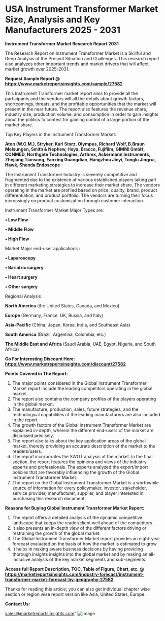 # USA Instrument Transformer Market Size, Analysis and Key Manufacturers 2025 - 2031

<strong>Instrument Transformer Market Research Report 2031</strong>

The Research Report on Instrument Transformer Market is a Skillful and Deep Analysis of the Present Situation and Challenges. This research report also analyzes other important trends and market drivers that will affect market growth over 2025-2031.

<strong>Request Sample Report @ <a href=https://www.marketreportsinsights.com/sample/27582>https://www.marketreportsinsights.com/sample/27582</a></strong>

This Instrument Transformer market report aims to provide all the participants and the vendors will all the details about growth factors, shortcomings, threats, and the profitable opportunities that the market will present in the near future. The report also features the revenue share, industry size, production volume, and consumption in order to gain insights about the politics to contest for gaining control of a large portion of the market share.

Top Key Players in the Instrument Transformer Market:

<strong>Aton (W.O.M.), Stryker, Karl Storz, Olympus, Richard Wolf, B.Braun Melsungen, Smith & Nephew, Hoya, Bracco, Fujifilm, GIMMI GmbH, CONMED, Northgate Technologies, Arthrex, Ackermann Instruments, Zhejiang Tiansong, Fanxing Guangdian, Hangzhou Jieyi, Tonglu Jingrui, Hawk, Shenda Endoscope</strong>

The Instrument Transformer Industry is severely competitive and fragmented due to the existence of various established players taking part in different marketing strategies to increase their market share. The vendors operating in the market are profiled based on price, quality, brand, product differentiation, and product portfolio. The vendors are turning their focus increasingly on product customization through customer interaction.

Instrument Transformer Market Major Types are:

<strong>• Low Flow

• Middle Flow

• High Flow</strong>

Market Major end-user applications :

<strong>• Laparoscopy

• Bariatric surgery

• Heart surgery

• Other surgery</strong>

Regional Analysis

</u><strong><b>North America</b></strong> (the United States, Canada, and Mexico)

<strong><b>Europe </b></strong>(Germany, France, UK, Russia, and Italy)

<strong><b>Asia-Pacific</b></strong> (China, Japan, Korea, India, and Southeast Asia)

<strong><b>South America</b></strong> (Brazil, Argentina, Colombia, etc.)

<strong><b>The Middle East and Africa</b></strong> (Saudi Arabia, UAE, Egypt, Nigeria, and South Africa)

<strong>Go For Interesting Discount Here: <a href=https://www.marketreportsinsights.com/discount/27582>https://www.marketreportsinsights.com/discount/27582</a></strong>

<strong>Points Covered in The Report:</strong>
<ol>
  <li>The major points considered in the Global Instrument Transformer Market report include the leading competitors operating in the global market.</li>
  <li>The report also contains the company profiles of the players operating in the global market.</li>
  <li>The manufacture, production, sales, future strategies, and the technological capabilities of the leading manufacturers are also included in the report.</li>
  <li>The growth factors of the Global Instrument Transformer Market are explained in-depth, wherein the different end-users of the market are discussed precisely.</li>
  <li>The report also talks about the key application areas of the global market, thereby providing an accurate description of the market to the readers/users.</li>
  <li>The report incorporates the SWOT analysis of the market. In the final section, the report features the opinions and views of the industry experts and professionals. The experts analyzed the export/import policies that are favorably influencing the growth of the Global Instrument Transformer Market.</li>
  <li>The report on the Global Instrument Transformer Market is a worthwhile source of information for every policymaker, investor, stakeholder, service provider, manufacturer, supplier, and player interested in purchasing this research document.</li>
</ol>
<strong>Reasons for Buying Global Instrument Transformer Market Report:</strong>

<ol>
  <li>The report offers a detailed analysis of the dynamic competitive landscape that keeps the reader/client well ahead of the competitors.</li>
  <li>It also presents an in-depth view of the different factors driving or restraining the growth of the global market.</li>
  <li>The Global Instrument Transformer Market report provides an eight-year forecast evaluated on the basis of how the market is estimated to grow.</li>
  <li>It helps in making aware business decisions by having providing thorough insights insights into the global market and by making an all-inclusive analysis of the key market segments and sub-segments.</li>
</ol>
<strong>Access full Report Description, TOC, Table of Figure, Chart, etc. @ <a href=https://marketreportsinsights.com/industry-forecast/instrument-transformer-market-forecast-by-geography-27582>https://marketreportsinsights.com/industry-forecast/instrument-transformer-market-forecast-by-geography-27582</a></strong>


Thanks for reading this article; you can also get individual chapter wise section or region wise report version like Asia, United States, Europe.

<strong>Contact Us:</strong>

sales@marketreportsinsights.com"
![image](https://github.com/user-attachments/assets/8cc6c1fe-54d4-4c96-a9b4-38aff09180fb)
